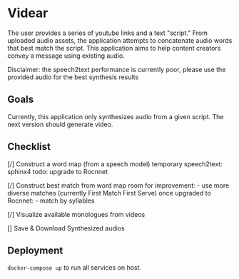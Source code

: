 # Videar

The user provides a series of youtube links and a text "script."
From uploaded audio assets, the application attempts to concatenate audio words that best match the script.
This application aims to help content creators convey a message using existing audio.

Disclaimer: the speech2text performance is currently poor, please use the provided audio for the best synthesis results

## Goals
Currently, this application only synthesizes audio from a given script. The next version should generate video.

## Checklist
[/] Construct a word map (from a speech model)
temporary speech2text: sphinx4
todo: upgrade to Rocnnet

[/] Construct best match from word map
room for improvement:
    - use more diverse matches (currently First Match First Serve)
once upgraded to Rocnnet:
    - match by syllables

[/] Visualize available monologues from videos

[] Save & Download Synthesized audios

## Deployment
`docker-compose up` to run all services on host.
